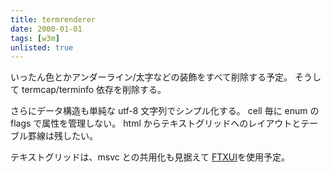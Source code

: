 ```yaml
---
title: termrenderer
date: 2000-01-01
tags: [w3m]
unlisted: true
---
```


いったん色とかアンダーライン/太字などの装飾をすべて削除する予定。
そうして termcap/terminfo 依存を削除する。

さらにデータ構造も単純な utf-8 文字列でシンプル化する。
cell 毎に enum の flags で属性を管理しない。
html からテキストグリッドへのレイアウトとテーブル罫線は残したい。

テキストグリッドは、msvc との共用化も見据えて
[FTXUI](https://github.com/ArthurSonzogni/FTXUI)を使用予定。


